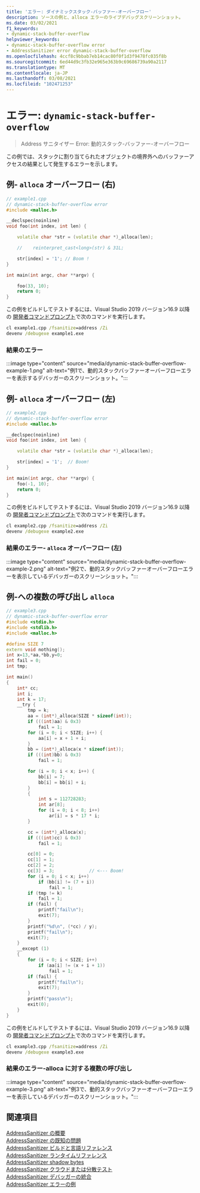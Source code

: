 ```yaml
---
title: 'エラー: ダイナミックスタック-バッファー-オーバーフロー'
description: ソースの例と、alloca エラーのライブデバッグスクリーンショット。
ms.date: 03/02/2021
f1_keywords:
- dynamic-stack-buffer-overflow
helpviewer_keywords:
- dynamic-stack-buffer-overflow error
- AddressSanitizer error dynamic-stack-buffer-overflow
ms.openlocfilehash: 4ccf8c9bbab7eb14cac80f0f1d3f9478fc035f8b
ms.sourcegitcommit: 6ed44d9c3fb32e965e363b9c69686739a90a2117
ms.translationtype: MT
ms.contentlocale: ja-JP
ms.lasthandoff: 03/08/2021
ms.locfileid: "102471253"
---
```

# <a name="error-dynamic-stack-buffer-overflow"></a>エラー: `dynamic-stack-buffer-overflow`

> Address サニタイザー Error: 動的スタック-バッファー-オーバーフロー

この例では、スタックに割り当てられたオブジェクトの境界外へのバッファーアクセスの結果として発生するエラーを示します。

## <a name="example---alloca-overflow-right"></a>例- `alloca` オーバーフロー (右)

```cpp
// example1.cpp
// dynamic-stack-buffer-overflow error
#include <malloc.h>

__declspec(noinline)
void foo(int index, int len) {

    volatile char *str = (volatile char *)_alloca(len);

    //    reinterpret_cast<long>(str) & 31L;

    str[index] = '1'; // Boom !
}

int main(int argc, char **argv) {

    foo(33, 10);
    return 0;
}
```

この例をビルドしてテストするには、Visual Studio 2019 バージョン16.9 以降の [開発者コマンドプロンプト](../build/building-on-the-command-line.md#developer_command_prompt_shortcuts)で次のコマンドを実行します。

```cmd
cl example1.cpp /fsanitize=address /Zi
devenv /debugexe example1.exe
```

### <a name="resulting-error"></a>結果のエラー

:::image type="content" source="media/dynamic-stack-buffer-overflow-example-1.png" alt-text="例1で、動的スタックバッファーオーバーフローエラーを表示するデバッガーのスクリーンショット。":::

## <a name="example---alloca-overflow-left"></a>例- `alloca` オーバーフロー (左)

```cpp
// example2.cpp
// dynamic-stack-buffer-overflow error
#include <malloc.h>

__declspec(noinline)
void foo(int index, int len) {

    volatile char *str = (volatile char *)_alloca(len);

    str[index] = '1';  // Boom!
}

int main(int argc, char **argv) {
    foo(-1, 10);
    return 0;
}
```

この例をビルドしてテストするには、Visual Studio 2019 バージョン16.9 以降の [開発者コマンドプロンプト](../build/building-on-the-command-line.md#developer_command_prompt_shortcuts)で次のコマンドを実行します。

```cmd
cl example2.cpp /fsanitize=address /Zi
devenv /debugexe example2.exe
```

### <a name="resulting-error---alloca-overflow-left"></a>結果のエラー- `alloca` オーバーフロー (左)

:::image type="content" source="media/dynamic-stack-buffer-overflow-example-2.png" alt-text="例2で、動的スタックバッファーオーバーフローエラーを表示しているデバッガーのスクリーンショット。":::

## <a name="example---several-calls-to-alloca"></a>例-への複数の呼び出し `alloca`

```cpp
// example3.cpp
// dynamic-stack-buffer-overflow error
#include <stdio.h>
#include <stdlib.h>
#include <malloc.h>

#define SIZE 7
extern void nothing();
int x=13,*aa,*bb,y=0;
int fail = 0;
int tmp;

int main()
{
    int* cc;
    int i;
    int k = 17;
    __try {
        tmp = k;
        aa = (int*)_alloca(SIZE * sizeof(int));
        if (((int)aa) & 0x3)
            fail = 1;
        for (i = 0; i < SIZE; i++) {
            aa[i] = x + 1 + i;
        }
        bb = (int*)_alloca(x * sizeof(int));
        if (((int)bb) & 0x3)
            fail = 1;

        for (i = 0; i < x; i++) {
            bb[i] = 7;
            bb[i] = bb[i] + i;
        }
        {
            int s = 112728283;
            int ar[8];
            for (i = 0; i < 8; i++)
                ar[i] = s * 17 * i;
        }

        cc = (int*)_alloca(x);
        if (((int)cc) & 0x3)
            fail = 1;

        cc[0] = 0;
        cc[1] = 1;
        cc[2] = 2;
        cc[3] = 3;             // <--- Boom!
        for (i = 0; i < x; i++)
            if (bb[i] != (7 + i))
                fail = 1;
        if (tmp != k)
            fail = 1;
        if (fail) {
            printf("fail\n");
            exit(7);
        }
        printf("%d\n", (*cc) / y);
        printf("fail\n");
        exit(7);
    }
    __except (1)
    {
        for (i = 0; i < SIZE; i++)
            if (aa[i] != (x + i + 1))
                fail = 1;
        if (fail) {
            printf("fail\n");
            exit(7);
        }
        printf("pass\n");
        exit(0);
    }
}
```

この例をビルドしてテストするには、Visual Studio 2019 バージョン16.9 以降の [開発者コマンドプロンプト](../build/building-on-the-command-line.md#developer_command_prompt_shortcuts)で次のコマンドを実行します。

```cmd
cl example3.cpp /fsanitize=address /Zi
devenv /debugexe example3.exe
```

### <a name="resulting-error---several-calls-to-alloca"></a>結果のエラー-alloca に対する複数の呼び出し

:::image type="content" source="media/dynamic-stack-buffer-overflow-example-3.png" alt-text="例3で、動的スタックバッファーオーバーフローエラーを表示しているデバッガーのスクリーンショット。":::

## <a name="see-also"></a>関連項目

[AddressSanitizer の概要](./asan.md)\
[AddressSanitizer の既知の問題](./asan-known-issues.md)\
[AddressSanitizer ビルドと言語リファレンス](./asan-building.md)\
[AddressSanitizer ランタイムリファレンス](./asan-runtime.md)\
[AddressSanitizer shadow bytes](./asan-shadow-bytes.md)\
[AddressSanitizer クラウドまたは分散テスト](./asan-offline-crash-dumps.md)\
[AddressSanitizer デバッガーの統合](./asan-debugger-integration.md)\
[AddressSanitizer エラーの例](./asan-error-examples.md)
